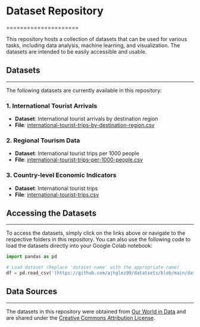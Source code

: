 # Dataset Repository
=====================

This repository hosts a collection of datasets that can be used for various tasks, including data analysis, machine learning, and visualization. The datasets are intended to be easily accessible and usable.

## Datasets
------------

The following datasets are currently available in this repository:

### 1. International Tourist Arrivals
* **Dataset**: International tourist arrivals by destination region
* **File**: [international-tourist-trips-by-destination-region.csv](https://github.com/ajhglez99/datatsets/blob/main/international-tourist-trips-by-destination-region.csv)

### 2. Regional Tourism Data
* **Dataset**: International tourist trips per 1000 people
* **File**: [international-tourist-trips-per-1000-people.csv](https://github.com/ajhglez99/datatsets/blob/main/international-tourist-trips-per-1000-people.csv)

### 3. Country-level Economic Indicators
* **Dataset**: International tourist trips
* **File**: [international-tourist-trips.csv](https://github.com/ajhglez99/datatsets/blob/main/international-tourist-trips.csv)

## Accessing the Datasets
-------------------------

To access the datasets, simply click on the links above or navigate to the respective folders in this repository. You can also use the following code to load the datasets directly into your Google Colab notebook:
```python
import pandas as pd

# Load dataset (Replace 'dataset-name' with the appropriate name)
df = pd.read_csv('(https://github.com/ajhglez99/datatsets/blob/main/dataset-name.csv')
```

## Data Sources
-------------

The datasets in this repository were obtained from [Our World in Data](https://ourworldindata.org/) and are shared under the [Creative Commons Attribution License](https://creativecommons.org/licenses/).
